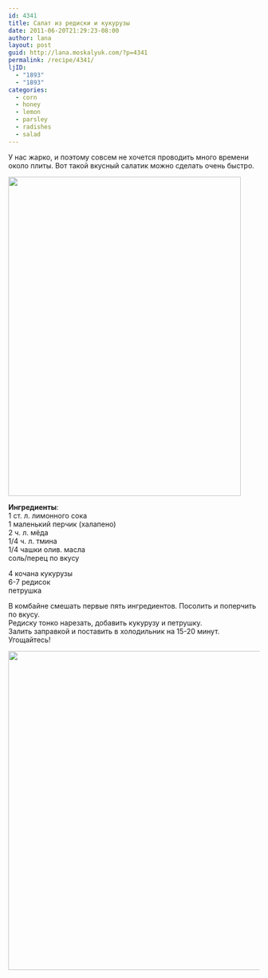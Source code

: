 ```yaml
---
id: 4341
title: Салат из редиски и кукурузы
date: 2011-06-20T21:29:23-08:00
author: lana
layout: post
guid: http://lana.moskalyuk.com/?p=4341
permalink: /recipe/4341/
ljID:
  - "1893"
  - "1893"
categories:
  - corn
  - honey
  - lemon
  - parsley
  - radishes
  - salad
---
```

У нас жарко, и поэтому совсем не хочется проводить много времени около плиты. Вот такой вкусный салатик можно сделать очень быстро.

<img loading="lazy" class="alignnone" title="corn and radishes salad" src="http://farm6.static.flickr.com/5023/5855702722_f63287f6ed_z.jpg" alt="" width="466" height="640" /> 

**Ингредиенты**:  
1 ст. л. лимонного сока  
1 маленький перчик (халапено)  
2 ч. л. мёда  
1/4 ч. л. тмина  
1/4 чашки олив. масла  
соль/перец по вкусу

4 кочана кукурузы  
6-7 редисок  
петрушка

В комбайне смешать первые пять ингредиентов. Посолить и поперчить по вкусу.  
Редиску тонко нарезать, добавить кукурузу и петрушку.  
Залить заправкой и поставить в холодильник на 15-20 минут.  
Угощайтесь!

<img loading="lazy" class="alignnone" title="corn and radishes salad" src="http://farm3.static.flickr.com/2459/5855700174_b0b1a9df1c_z.jpg" alt="" width="551" height="640" />
